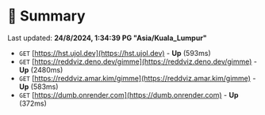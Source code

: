 # 📖 Summary
Last updated: **24/8/2024, 1:34:39 PG "Asia/Kuala_Lumpur"**

- `GET` [https://hst.ujol.dev](https://hst.ujol.dev) - **Up** (593ms)
- `GET` [https://reddviz.deno.dev/gimme](https://reddviz.deno.dev/gimme) - **Up** (2480ms)
- `GET` [https://reddviz.amar.kim/gimme](https://reddviz.amar.kim/gimme) - **Up** (583ms)
- `GET` [https://dumb.onrender.com](https://dumb.onrender.com) - **Up** (372ms)
